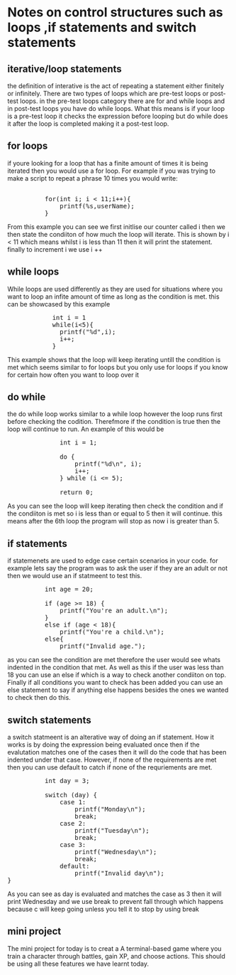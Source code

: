 # Notes on control structures such as loops ,if statements and switch statements

## iterative/loop statements
the definition of interative is the act of repeating a statement either finitely or infinitely.
There are two types of loops which are pre-test loops or post-test loops. in the pre-test loops category there are for and while loops and in post-test loops you have do while loops.
What this means is if your loop is a pre-test loop it checks the expression before looping but do while does it after the loop is completed making it a post-test loop.


## for loops
if youre looking for a loop that has a finite amount of times it is being iterated then you would use a for loop.
For example if you was trying to make a script to repeat a phrase 10 times you would write:
<pre> 
          for(int i; i < 11;i++){
              printf(%s,userName);
          }
</pre>

From this example you can see we first initlise our counter called i then we then state the condiiton of how much the loop will iterate.
This is shown by i < 11 which means whilst i is less than 11 then it will print the statement.
finally to increment i we use i ++

## while loops
While loops are used differently as they are used for situations where you want to loop an infite amount of time as long as the condition is met.
this can be showcased by this example 
<pre>
            int i = 1
            while(i<5){
              printf("%d",i);
              i++;
            }
</pre>

This example shows that the loop will keep iterating untill the condition is met which seems similar to for loops but you only use for loops if you know for certain how often you want to loop over it 

## do while 
the do while loop works similar to a while loop however the loop runs first before checking the codition. Therefmore if the condition is true then the loop will continue to run.
An example of this would be 
<pre>
              int i = 1;
          
              do {
                  printf("%d\n", i);
                  i++;
              } while (i <= 5);
          
              return 0;
</pre>

As you can see the loop will keep iterating then check the condition and if the condiiton is met so i is less than or equal to 5 then it will continue. this means after the 6th loop the program will stop as now i is greater than 5.

## if statements 

if statemenets are used to edge case certain scenarios in your code. for example lets say the program was to ask the user if they are an adult or not then we would use an if statmeent to test this.
<pre>
          int age = 20;
          
          if (age >= 18) {
              printf("You're an adult.\n");
          }
          else if (age < 18){
              printf("You're a child.\n");
          else{
              printf("Invalid age.");
</pre>

as you can see the condition are met therefore the user would see whats indented in the condition that met. As well as this if the user was less than 18 you can use an else if which is a way to check another condiiton on top. Finally if all conditions you want to check has been added you can use an else statement to say if anything else happens besides the ones we wanted to check then do this.

## switch statements
a switch statmeent is an alterative way of doing an if statement. How it works is by doing the expression being evaluated once then if the evalutation matches one of the cases then it will do the code that has been indented under that case. However, if none of the requirements are met then you can use default to catch if none of the requriements are met. 
<pre>
          int day = 3;

          switch (day) {
              case 1:
                  printf("Monday\n");
                  break;
              case 2:
                  printf("Tuesday\n");
                  break;
              case 3:
                  printf("Wednesday\n");
                  break;
              default:
                  printf("Invalid day\n");
}
</pre>

As you can see as day is evaluated and matches the case as 3 then it will print Wednesday and we use break to prevent fall through which happens because c will keep going unless you tell it to stop by using break

## mini project

The mini project for today is to creat a A terminal-based game where you train a character through battles, gain XP, and choose actions. This should be using all these features we have learnt today.
